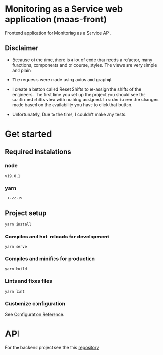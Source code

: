 # Monitoring as a Service web application (maas-front)

Frontend application for Monitoring as a Service API.

## Disclaimer

- Because of the time, there is a lot of code that needs a refactor, many functions, components and of course, styles. The views are very simple and plain

- The requests were made using axios and graphql.

- I create a button called Reset Shifts to re-assign the shifts of the engineers. The first time you set up the project you should see the confirmed shifts view with nothing assigned. In order to see the changes made based on the availability you have to click that button.

- Unfortunately, Due to the time, I couldn't make any tests.


# Get started

## Required instalations


### node
```
v19.0.1
```

### yarn
```
 1.22.19
```

## Project setup


```
yarn install
```

### Compiles and hot-reloads for development
```
yarn serve
```

### Compiles and minifies for production
```
yarn build
```

### Lints and fixes files
```
yarn lint
```

### Customize configuration
See [Configuration Reference](https://cli.vuejs.org/config/).

# API
For the backend project see the this [repository](https://github.com/matgf/maas-front)
